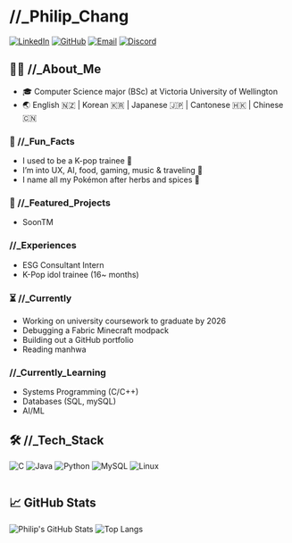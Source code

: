 # //_Philip_Chang
[![LinkedIn](https://img.shields.io/badge/-LinkedIn-0A66C2?style=flat&logo=linkedin&logoColor=white)](https://www.linkedin.com/in/philipchang/)
[![GitHub](https://img.shields.io/badge/-GitHub-181717?style=flat&logo=github&logoColor=white)](https://github.com/philip1304)
[![Email](https://img.shields.io/badge/-Email-D14836?style=flat&logo=gmail&logoColor=white)](mailto:philip.chang130499@protonmail.com)
[![Discord](https://img.shields.io/badge/-Discord-5865F2?style=flat&logo=discord&logoColor=white)](https://discordapp.com/users/269779923592282113)


## 👨‍💻 //_About_Me
- 🎓 Computer Science major (BSc) at Victoria University of Wellington
- 🌏 English 🇳🇿 | Korean 🇰🇷 | Japanese 🇯🇵 | Cantonese 🇭🇰 | Chinese 🇨🇳


### 🍜 //_Fun_Facts
- I used to be a K-pop trainee 💃
- I’m into UX, AI, food, gaming, music & traveling 🍣
- I name all my Pokémon after herbs and spices 🌿


### 🚀 //_Featured_Projects
- SoonTM


### //_Experiences
- ESG Consultant Intern
- K-Pop idol trainee (16~ months)


### ⏳ //_Currently
- Working on university coursework to graduate by 2026
- Debugging a Fabric Minecraft modpack
- Building out a GitHub portfolio
- Reading manhwa


### //_Currently_Learning
- Systems Programming (C/C++)
- Databases (SQL, mySQL)
- AI/ML

## 🛠️ //_Tech_Stack
![C](https://img.shields.io/badge/-C-00599C?style=flat&logo=c&logoColor=white)
![Java](https://img.shields.io/badge/-Java-007396?style=flat&logo=java)
![Python](https://img.shields.io/badge/-Python-3776AB?style=flat&logo=python)
![MySQL](https://img.shields.io/badge/-MySQL-4479A1?style=flat&logo=mysql)
![Linux](https://img.shields.io/badge/-Linux-FCC624?style=flat&logo=linux)




~~~

~~~

## 📈 GitHub Stats

![Philip's GitHub Stats](https://github-readme-stats.vercel.app/api?username=philip1304&show_icons=true&theme=tokyonight)
![Top Langs](https://github-readme-stats.vercel.app/api/top-langs/?username=philip1304&layout=compact&theme=tokyonight)
